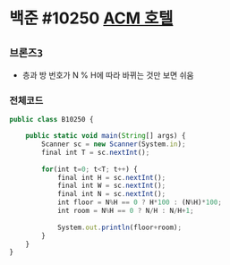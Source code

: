 # 백준 #10250 [ACM 호텔](https://www.acmicpc.net/problem/10250)
`브론즈3` 
---
- 층과 방 번호가 N % H에 따라 바뀌는 것만 보면 쉬움

### 전체코드
```jsx
public class B10250 {

	public static void main(String[] args) {
		Scanner sc = new Scanner(System.in);
		final int T = sc.nextInt();
		
		for(int t=0; t<T; t++) {
			final int H = sc.nextInt();
			final int W = sc.nextInt();
			final int N = sc.nextInt();
			int floor = N%H == 0 ? H*100 : (N%H)*100;
			int room = N%H == 0 ? N/H : N/H+1;
			
			System.out.println(floor+room);
		}
	}
}

```
